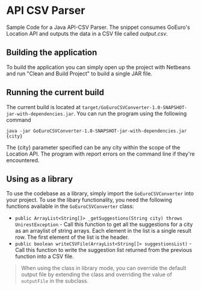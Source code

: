 # API CSV Parser
Sample Code for a Java API-CSV Parser. The snippet consumes GoEuro's Location API and outputs the data in a CSV file called _output.csv_.

## Building the application
To build the application you can simply open up the project with Netbeans and run "Clean and Build Project" to build a single JAR file.

## Running the current build
The current build is located at `target/GoEuroCSVConverter-1.0-SNAPSHOT-jar-with-dependencies.jar`. You can run the program using the following command

```
java -jar GoEuroCSVConverter-1.0-SNAPSHOT-jar-with-dependencies.jar {city}
```

The {city} parameter specified can be any city within the scope of the Location API. The program with report errors on the command line if they're encountered.

## Using as a library
To use the codebase as a library, simply import the `GoEuroCSVConverter` into your project. To use the libary functionality, you need the following functions available in the `GoEuroCSVConverter` class:
- `public ArrayList<String[]> _getSuggestions(String city) throws UnirestException` - Call this function to get all the suggestions for a city as an arraylist of string arrays. Each element in the list is a single result row. The first element of the list is the header.
- `public boolean writeCSVFile(ArrayList<String[]> suggestionsList)` - Call this function to write the suggestion list returned from the previous function into a CSV file.

> When using the class in library mode, you can override the default output file by extending the class and overriding the value of `outputFile` in the subclass.
